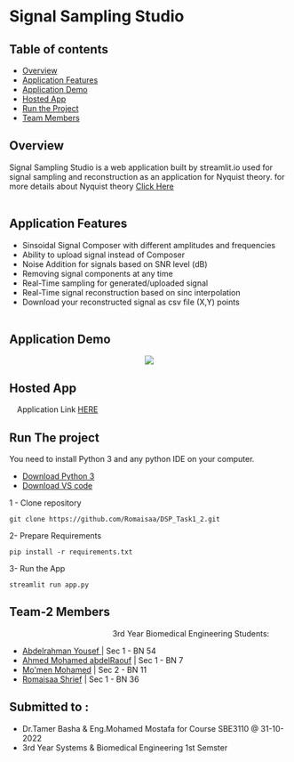 # Signal Sampling Studio

## Table of contents

- [Overview](#overview)
- [Application Features](#application-features)
- [Application Demo](#application-demo)
- [Hosted App](#hosted-app)
- [Run the Project](#run-the-project)
- [Team Members](#team-2-members)

## Overview

Signal Sampling Studio is a web application built by streamlit.io used for signal sampling and reconstruction as an application for Nyquist theory. for more details about Nyquist theory [Click Here](Sampling%20Cases/README.md)
<br>
<br>

## Application Features

- Sinsoidal Signal Composer with different amplitudes and frequencies
- Ability to upload signal instead of Composer
- Noise Addition for signals based on SNR level (dB)
- Removing signal components at any time
- Real-Time sampling for generated/uploaded signal
- Real-Time signal reconstruction based on sinc interpolation
- Download your reconstructed signal as csv file (X,Y) points
  <br>
  <br>

## Application Demo

<p align="center">
 <img src="Assests\Application_Demo.gif"/>
</p>

## Hosted App

&emsp;Application Link [HERE](https://romaisaa-dsp-task1-2-app-s8rrar.streamlitapp.com/)

## Run The project

You need to install Python 3 and any python IDE on your computer.

- [Download Python 3](https://www.python.org/downloads/)
- [Download VS code](hhttps://code.visualstudio.com/download)

1 - Clone repository

```shell
git clone https://github.com/Romaisaa/DSP_Task1_2.git
```

2- Prepare Requirements

```shell
pip install -r requirements.txt
```

3- Run the App

```shell
streamlit run app.py
```

## Team-2 Members

&emsp; &emsp;&emsp;&emsp;&emsp;&emsp;&emsp;&emsp;&emsp;&emsp;&emsp;&emsp;&emsp;3rd Year Biomedical Engineering Students:

- [Abdelrahman Yousef ](https://github.com/Abdelrahman-Yousef) | Sec 1 - BN 54
- [Ahmed Mohamed abdelRaouf](https://github.com/AhmedRaouf481) | Sec 1 - BN 7
- [Mo'men Mohamed](https://github.com/momen882001) | Sec 2 - BN 11
- [Romaisaa Shrief](https://github.com/Romaisaa) | Sec 1 - BN 36

## Submitted to :

- Dr.Tamer Basha & Eng.Mohamed Mostafa for Course SBE3110 @ 31-10-2022
- 3rd Year Systems & Biomedical Engineering 1st Semster
